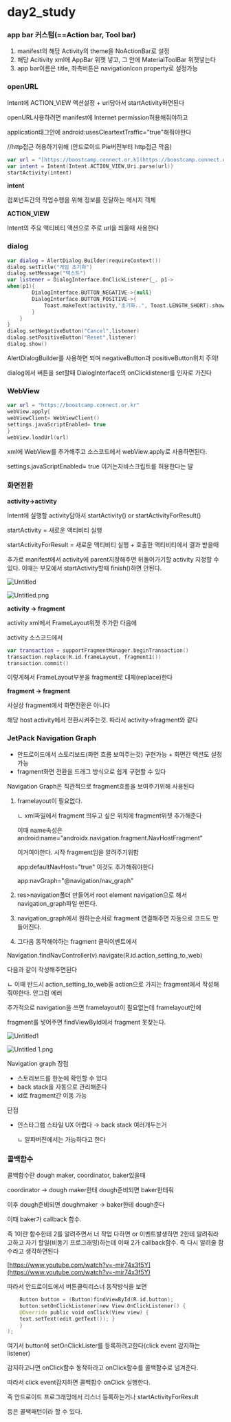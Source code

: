 # day2_study

### **app bar 커스텀(==Action bar, Tool bar)**

1. manifest의 해당 Activity의 theme을 NoActionBar로 설정
2. 해당 Acitivity xml에 AppBar 위젯 넣고, 그 안에 MaterialToolBar 위젯넣는다
3. app bar이름은 title, 좌측버튼은 navigationIcon property로 설정가능

### **openURL**

Intent에 ACTION_VIEW 액션설정 + url담아서 startActivity하면된다

openURL사용하려면 manifest에 Internet permission허용해줘야하고

application태그안에  android:usesCleartextTraffic="true"해줘야한다

//http접근 허용하기위해 (안드로이드 Pie버전부터 http접근 막음)

```kotlin
var url = "[https://boostcamp.connect.or.k](https://boostcamp.connect.or.k/)r"
var intent = Intent(Intent.ACTION_VIEW,Uri.parse(url))
startActivity(intent)
```

**intent**

컴포넌트간의 작업수행을 위해 정보를 전달하는 메시지 객체

**ACTION_VIEW**

Intent의 주요 액티비티 액션으로 주로 url을 띄울때 사용한다

### **dialog**

```kotlin
var dialog = AlertDialog.Builder(requireContext())
dialog.setTitle("게임 초기화")
dialog.setMessage("텍스트")
var listener = DialogInterface.OnClickListener{_, p1->
when(p1){
        DialogInterface.BUTTON_NEGATIVE->{null}
        DialogInterface.BUTTON_POSITIVE->{
            Toast.makeText(activity,"초기화..", Toast.LENGTH_SHORT).show()
        }
    }
}
dialog.setNegativeButton("Cancel",listener)
dialog.setPositiveButton("Reset",listener)
dialog.show()
```

AlertDialogBuilder를 사용하면 되며 negativeButton과 positiveButton위치 주의!

dialog에서 버튼을 set할때 DialogInterface의 onClicklistener를 인자로 가진다

### **WebView**

```kotlin
var url = "https://boostcamp.connect.or.kr"
webView.apply{
webViewClient= WebViewClient()
settings.javaScriptEnabled= true
}
webView.loadUrl(url)
```

xml에 WebView를 추가해주고 소스코드에서 webView.apply로 사용하면된다.

settings.javaScriptEnabled= true 이거는자바스크립트를 허용한다는 말

### **화면전환**

**activity→activity**

Intent에 실행할 activity담아서 startActivity() or startActivityForResult()

startActivity = 새로운 액티비티 실행

startActivityForResult = 새로운 액티비티 실행 + 호출한 액티비티에서 결과 받을때

추가로 manifest에서 activity에 parent지정해주면 뒤돌어가기할 activity 지정할 수 있다. 이때는 부모에서 startActivity할때 finish()하면 안된다.

![Untitled](./day2_study/Untitled.png)

![Untitled.png](day2_study%207428053fea07450389cf5e4c9d1b0e4c/Untitled.png)

**activity → fragment** 

activity xml에서 FrameLayout위젯 추가한 다음에

activity 소스코드에서 

```kotlin
var transaction = supportFragmentManager.beginTransaction()
transaction.replace(R.id.frameLayout, fragment1())
transaction.commit()
```

이렇게해서 FrameLayout부분을 fragment로 대체(replace)한다

**fragment → fragment**

사실상 fragment에서 화면전환은 아니다

해당 host activity에서 전환시켜주는것. 따라서 activity→fragment와 같다

### **JetPack Navigation Graph**

- 안드로이드에서 스토리보드(화면 흐름 보여주는것) 구현가능 + 화면간 액션도 설정 가능
- fragment화면 전환을 드래그 방식으로 쉽게 구현할 수 있다

Navigation Graph은 직관적으로 fragment흐름을 보여주기위해 사용된다

1. framelayout이 필요없다. 

    ㄴ xml파일에서 fragment 띄우고 싶은 위치에 fragment위젯 추가해준다

    이때 name속성은 android:name="androidx.navigation.fragment.NavHostFragment"

    이거여야한다. 시작 fragment임을 알려주기위함

    app:defaultNavHost="true" 이것도 추가해줘야한다

    app:navGraph="@navigation/nav_graph"

2. res>navigation폴더 만들어서 root element navigation으로 해서 navigation_graph파일 만든다.
3. navigation_graph에서 원하는순서로 fragment 연결해주면 자동으로 코드도 만들어진다.
4. 그다음 동작해야하는 fragment 클릭이벤트에서

Navigation.findNavController(v).navigate(R.id.action_setting_to_web)

다음과 같이 작성해주면된다

ㄴ 이때 반드시 action_setting_to_web을 action으로 가지는 fragment에서 작성해줘야한다. 안그럼 에러

추가적으로 navigation을 쓰면 framelayout이 필요없는데 framelayout안에

fragment를 넣어주면 findViewById에서 fragment 못찾는다.

![Untitled1](./day2_study/Untitled1.png)

![Untitled 1.png](day2_study%207428053fea07450389cf5e4c9d1b0e4c/Untitled_1.png)

Navigation graph 장점

- 스토리보드를 한눈에 확인할 수 있다
- back stack을 자동으로 관리해준다
- id로 fragment간 이동 가능

단점

- 인스타그램 스타일 UX 어렵다 → back stack 여러개두는거

    ㄴ 알파버전에서는 가능하다고 한다

### **콜백함수**

콜백함수란 dough maker, coordinator, baker있을때 

coordinator → dough maker한테 dough준비되면 baker한테줘

이후 dough준비되면 doughmaker → baker한테 dough준다

이때 baker가 callback 함수.

즉 1이란 함수한테 2를 알려주면서 너 작업 다하면 or 이벤트발생하면 2한테 알려줘라고하고 자기 할일(비동기 프로그래밍)하는데 이때 2가 callback함수. 즉 다시 알려줄 함수라고 생각하면된다

[https://www.youtube.com/watch?v=-mir74x3f5Y](https://www.youtube.com/watch?v=-mir74x3f5Y)

따라서 안드로이드에서 버튼클릭리스너 동작방식을 보면

```kotlin
	Button button = (Button)findViewById(R.id.button);
	button.setOnClickListener(new View.OnClickListener() { 
	@Override public void onClick(View view) { 
	text.setText(edit.getText()); } 
	}
);
```

여기서 button에 setOnClickLister를 등록하려고한다(click event 감지하는 listener)

감지하고나면 onClick함수 동작하라고 onClick함수를 콜백함수로 넘겨준다.

따라서 click event감지하면 콜백함수 onClick 실행한다.

즉 안드로이드 프로그래밍에서 리스너 등록하는거나 startActivityForResult

등은 콜백패턴이라 할 수 있다.